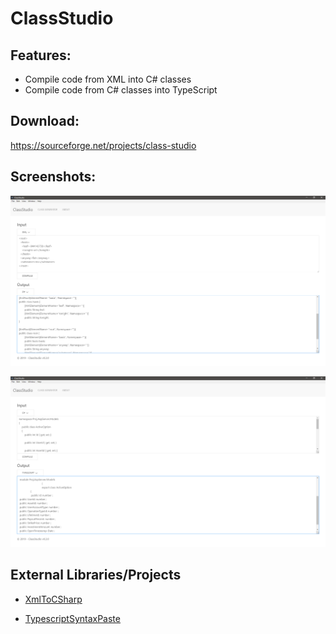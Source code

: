 # ClassStudio


## Features:

- Compile code from XML into C# classes
- Compile code from C# classes into TypeScript

## Download:

https://sourceforge.net/projects/class-studio

## Screenshots:

![alt text](https://raw.githubusercontent.com/joao-neves95/ClassStudio/master/__Screenshots/XML-to-CSharp.png "XML to C# generation")

![alt text](https://raw.githubusercontent.com/joao-neves95/ClassStudio/master/__Screenshots/CSharp-to-Typescript.png "C# to TypeScript generation")

## External Libraries/Projects

- [XmlToCSharp](https://github.com/msyoung/XmlToCSharp)

- [TypescriptSyntaxPaste](https://github.com/nhabuiduc/TypescriptSyntaxPaste)
